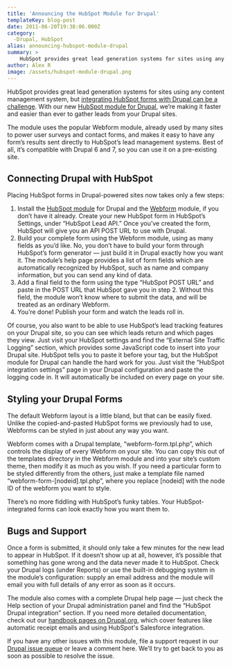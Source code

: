 ```yaml
---
title: 'Announcing the HubSpot Module for Drupal'
templateKey: blog-post
date: 2011-06-20T19:38:06.000Z
category: 
  -Drupal, HubSpot
alias: announcing-hubspot-module-drupal
summary: > 
  	HubSpot provides great lead generation systems for sites using any content management system, but integrating HubSpot forms with Drupal can be a challenge. With our new HubSpot module for Drupal, we’re making it faster and easier than ever to gather leads from your Drupal sites.
author: Alex R
image: /assets/hubspot-module-drupal.png
---
```


HubSpot provides great lead generation systems for sites using any content management system, but [integrating HubSpot forms with Drupal can be a challenge](/blog/03/02/2011/integrating-hubspot-forms-drupal). With our new [HubSpot module for Drupal](https://www.drupal.org/project/hubspot), we’re making it faster and easier than ever to gather leads from your Drupal sites.

The module uses the popular Webform module, already used by many sites to power user surveys and contact forms, and makes it easy to have any form’s results sent directly to HubSpot’s lead management systems. Best of all, it’s compatible with Drupal 6 and 7, so you can use it on a pre-existing site.

Connecting Drupal with HubSpot
------------------------------

Placing HubSpot forms in Drupal-powered sites now takes only a few steps:

1.  Install the [HubSpot module](https://www.drupal.org/project/hubspot) for Drupal and the [Webform](https://www.drupal.org/project/webform) module, if you don’t have it already. Create your new HubSpot form in HubSpot’s Settings, under “HubSpot Lead API.” Once you’ve created the form, HubSpot will give you an API POST URL to use with Drupal.
2.  Build your complete form using the Webform module, using as many fields as you’d like. No, you don’t have to build your form through HubSpot’s form generator — just build it in Drupal exactly how you want it. The module’s help page provides a list of form fields which are automatically recognized by HubSpot, such as name and company information, but you can send any kind of data.
3.  Add a final field to the form using the type “HubSpot POST URL” and paste in the POST URL that HubSpot gave you in step 2. Without this field, the module won’t know where to submit the data, and will be treated as an ordinary Webform.
4.  You’re done! Publish your form and watch the leads roll in.

Of course, you also want to be able to use HubSpot’s lead tracking features on your Drupal site, so you can see which leads return and which pages they view. Just visit your HubSpot settings and find the “External Site Traffic Logging” section, which provides some JavaScript code to insert into your Drupal site. HubSpot tells you to paste it before your </body> tag, but the HubSpot module for Drupal can handle the hard work for you. Just visit the “HubSpot integration settings” page in your Drupal configuration and paste the logging code in. It will automatically be included on every page on your site.

Styling your Drupal Forms
-------------------------

The default Webform layout is a little bland, but that can be easily fixed. Unlike the copied-and-pasted HubSpot forms we previously had to use, Webforms can be styled in just about any way you want.

Webform comes with a Drupal template, “webform-form.tpl.php”, which controls the display of every Webform on your site. You can copy this out of the templates directory in the Webform module and into your site’s custom theme, then modify it as much as you wish. If you need a particular form to be styled differently from the others, just make a template file named “webform-form-\[nodeid\].tpl.php”, where you replace \[nodeid\] with the node ID of the webform you want to style.

There’s no more fiddling with HubSpot’s funky tables. Your HubSpot-integrated forms can look exactly how you want them to.

Bugs and Support
----------------

Once a form is submitted, it should only take a few minutes for the new lead to appear in HubSpot. If it doesn’t show up at all, however, it’s possible that something has gone wrong and the data never made it to HubSpot. Check your Drupal logs (under Reports) or use the built-in debugging system in the module’s configuration: supply an email address and the module will email you with full details of any error as soon as it occurs.

The module also comes with a complete Drupal help page — just check the Help section of your Drupal administration panel and find the “HubSpot Drupal integration” section. If you need more detailed documentation, check out our [handbook pages on Drupal.org](https://www.drupal.org/node/1195370), which cover features like automatic receipt emails and using HubSpot's Salesforce integration.

If you have any other issues with this module, file a support request in our [Drupal issue queue](https://www.drupal.org/project/issues/hubspot?categories=All) or leave a comment here. We’ll try to get back to you as soon as possible to resolve the issue.